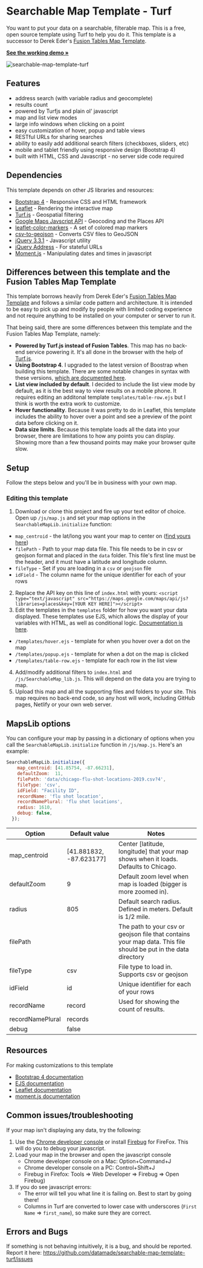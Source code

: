 # Searchable Map Template - Turf

You want to put your data on a searchable, filterable map. This is a free, open source template using Turf to help you do it. This template is a successor to Derek Eder's [Fusion Tables Map Template](https://github.com/derekeder/FusionTable-Map-Template).

**[See the working demo &raquo;](https://searchable-map-template-turf.netlify.com/)**

![searchable-map-template-turf](https://raw.githubusercontent.com/datamade/searchable-map-template-turf/master/images/screenshot.jpg)

## Features

* address search (with variable radius and geocomplete)
* results count
* powered by Turfjs and plain ol' javascript
* map and list view modes
* large info windows when clicking on a point
* easy customization of hover, popup and table views
* RESTful URLs for sharing searches
* ability to easily add additional search filters (checkboxes, sliders, etc)
* mobile and tablet friendly using responsive design (Bootstrap 4)
* built with HTML, CSS and Javascript - no server side code required

## Dependencies

This template depends on other JS libraries and resources:

* [Bootstrap 4](https://getbootstrap.com/) - Responsive CSS and HTML framework
* [Leaflet](https://leafletjs.com) - Rendering the interactive map
* [Turf.js](https://Turf.com) - Geospatial filtering
* [Google Maps Javscript API](https://developers.google.com/maps/documentation/javascript/tutorial) - Geocoding and the Places API
* [leaflet-color-markers](https://github.com/pointhi/leaflet-color-markers) - A set of colored map markers
* [csv-to-geojson](https://github.com/gavinr/csv-to-geojson) - Converts CSV files to GeoJSON
* [jQuery 3.3.1](https://jquery.com/) - Javascript utility
* [jQuery Address](https://github.com/asual/jquery-address) - For stateful URLs
* [Moment.js](https://momentjs.com/) - Manipulating dates and times in javascript


## Differences between this template and the Fusion Tables Map Template

This template borrows heavily from Derek Eder's [Fusion Tables Map Template](https://github.com/derekeder/FusionTable-Map-Template) and follows a similar code pattern and architecture. It is intended to be easy to pick up and modify by people with limited coding experience and not require anything to be installed on your computer or server to run it. 

That being said, there are some differences between this template and the Fusion Tables Map Template, namely:

* **Powered by Turf.js instead of Fusion Tables**. This map has no back-end service powering it. It's all done in the browser with the help of [Turf.js](https://turfjs.org/).
* **Using Bootstrap 4**. I upgraded to the latest version of Boostrap when building this template. There are some notable changes in syntax with these versions, [which are documented here](https://getbootstrap.com/docs/4.3/migration/).
* **List view included by default**. I decided to include the list view mode by default, as it is the best way to view results on a mobile phone. It requires editing an additonal template `templates/table-row.ejs` but I think is worth the extra work to customize.
* **Hover functionality**. Because it was pretty to do in Leaflet, this template includes the ability to hover over a point and see a preview of the point data before clicking on it.
* **Data size limits**. Because this template loads all the data into your browser, there are limitations to how any points you can display. Showing more than a few thousand points may make your browser quite slow.


## Setup

Follow the steps below and you'll be in business with your own map.

### Editing this template 

1. Download or clone this project and fire up your text editor of choice. Open up `/js/map.js` and set your map options in the `SearchableMapLib.initialize` function:
  - `map_centroid` -  the lat/long you want your map to center on ([find yours here](https://getlatlong.net/))
  - `filePath` - Path to your map data file. This file needs to be in csv or geojson format and placed in the `data` folder. This file's first line must be the header, and it must have a latitude and longitude column. 
  - `fileType` - Set if you are loading in a `csv` or `geojson` file
  - `idField` - The column name for the unique identifier for each of your rows
2. Replace the API key on this line of `index.html` with yours: `<script type="text/javascript" src="https://maps.google.com/maps/api/js?libraries=places&key=[YOUR KEY HERE]"></script>`
3. Edit the templates in the `templates` folder for how you want your data displayed. These templates use EJS, which allows the display of your variables with HTML, as well as conditional logic. [Documentation is here](https://ejs.co/#docs). 
  - `/templates/hover.ejs` - template for when you hover over a dot on the map
  - `/templates/popup.ejs` - template for when a dot on the map is clicked
  - `/templates/table-row.ejs` - template for each row in the list view
4. Add/modify additional filters to `index.html` and `/js/SearchableMap_lib.js`. This will depend on the data you are trying to map.
5. Upload this map and all the supporting files and folders to your site. This map requires no back-end code, so any host will work, including GitHub pages, Netlify or your own web server.

## MapsLib options

You can configure your map by passing in a dictionary of options when you call the `SearchableMapLib.initialize` function in `/js/map.js`. Here's an example:

```javascript
SearchableMapLib.initialize({
    map_centroid: [41.85754, -87.66231],
    defaultZoom:  11,
    filePath: 'data/chicago-flu-shot-locations-2019.csv?4',
    fileType: 'csv',
    idField: "Facility ID",
    recordName: 'flu shot location',
    recordNamePlural: 'flu shot locations',
    radius: 1610,
    debug: false,
  });
```

| Option           | Default value           | Notes                                                                                                           |
|------------------|-------------------------|-----------------------------------------------------------------------------------------------------------------|
| map_centroid     | [41.881832, -87.623177] | Center [latitude, longitude] that your map shows when it loads. Defaults to Chicago.                            |
| defaultZoom      | 9                      | Default zoom level when map is loaded (bigger is more zoomed in).                                               |
| radius           | 805                     | Default search radius. Defined in meters. Default is 1/2 mile.                                                  |
| filePath         |                         | The path to your csv or geojson file that contains your map data. This file should be put in the data directory |
| fileType         | csv                     | File type to load in. Supports csv or geojson                                                                   |
| idField          | id                      | Unique identifier for each of your rows                                                                         |
| recordName       | record                  | Used for showing the count of results.                                                                          |
| recordNamePlural | records                 |                                                                                                                 |
| debug            | false                   |                                                                                                                 |

## Resources

For making customizations to this template
* [Bootstrap 4 documentation](https://getbootstrap.com/docs/4.3/getting-started/introduction/)
* [EJS documentation](https://ejs.co/#docs)
* [Leaflet documentation](https://leafletjs.com/reference-1.5.0.html)
* [moment.js documentation](https://momentjs.com/docs/)

## Common issues/troubleshooting

If your map isn't displaying any data, try the following:

1. Use the [Chrome developer console](https://developers.google.com/chrome-developer-tools/docs/console) or install [Firebug](http://getfirebug.com/) for FireFox. This will  do
you to debug your javascript.
1. Load your map in the browser and open the javascript console 
   * Chrome developer console on a Mac: Option+Command+J
   * Chrome developer console on a PC: Control+Shift+J
   * Firebug in Firefox: Tools => Web Developer => Firebug => Open Firebug) 
1. If you do see javascript errors:
   * The error will tell you what line it is failing on. Best to start by going there!
   * Columns in Turf are converted to lower case with underscores (`First Name` => `first_name`), so make sure they are correct.

## Errors and Bugs

If something is not behaving intuitively, it is a bug, and should be reported.
Report it here: https://github.com/datamade/searchable-map-template-turf/issues

